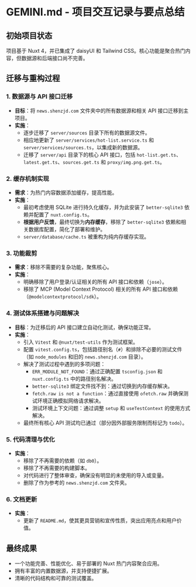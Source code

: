 # GEMINI.md - 项目交互记录与要点总结

## 初始项目状态

项目基于 Nuxt 4，并已集成了 daisyUI 和 Tailwind CSS。核心功能是聚合热门内容，但数据源和后端接口尚不完善。

## 迁移与重构过程

### 1. 数据源与 API 接口迁移

- **目标**：将 `news.shenzjd.com` 文件夹中的所有数据源和相关 API 接口迁移到主项目。
- **实施**：
  - 逐步迁移了 `server/sources` 目录下所有的数据源文件。
  - 相应地更新了 `server/services/hot-list.service.ts` 和 `server/services/sources.ts`，以集成新的数据源。
  - 迁移了 `server/api` 目录下的核心 API 接口，包括 `hot-list.get.ts`、`latest.get.ts`、`sources.get.ts` 和 `proxy/img.png.get.ts`。

### 2. 缓存机制实现

- **需求**：为热门内容数据添加缓存，提高性能。
- **实施**：
  - 最初考虑使用 SQLite 进行持久化缓存，并为此安装了 `better-sqlite3` 依赖并配置了 `nuxt.config.ts`。
  - **根据用户反馈**，最终切换为**内存缓存**，移除了 `better-sqlite3` 依赖和相关数据库配置，简化了部署和维护。
  - `server/database/cache.ts` 被重构为纯内存缓存实现。

### 3. 功能裁剪

- **需求**：移除不需要的复杂功能，聚焦核心。
- **实施**：
  - 明确移除了用户登录/认证相关的所有 API 接口和依赖（`jose`）。
  - 移除了 MCP (Model Context Protocol) 相关的所有 API 接口和依赖（`@modelcontextprotocol/sdk`）。

### 4. 测试体系搭建与问题解决

- **目标**：为迁移后的 API 接口建立自动化测试，确保功能正常。
- **实施**：
  - 引入 `Vitest` 和 `@nuxt/test-utils` 作为测试框架。
  - 配置 `vitest.config.ts`，包括路径别名（`#`）和排除不必要的测试文件（如 `node_modules` 和旧的 `news.shenzjd.com` 目录）。
  - 解决了测试过程中遇到的多项问题：
    - `ERR_MODULE_NOT_FOUND`：通过正确配置 `tsconfig.json` 和 `nuxt.config.ts` 中的路径别名解决。
    - `better-sqlite3` 绑定文件找不到：通过切换到内存缓存解决。
    - `fetch.raw is not a function`：通过直接使用 `ofetch.raw` 并确保测试环境正确模拟网络请求解决。
    - 测试环境上下文问题：通过调整 `setup` 和 `useTestContext` 的使用方式解决。
  - 最终所有核心 API 测试均已通过（部分因外部服务限制而标记为 `todo`）。

### 5. 代码清理与优化

- **实施**：
  - 移除了不再需要的依赖（如 `db0`）。
  - 移除了不再需要的构建脚本。
  - 对代码进行了整体审查，确保没有明显的未使用的导入或变量。
  - 删除了作为参考的 `news.shenzjd.com` 文件夹。

### 6. 文档更新

- **实施**：
  - 更新了 `README.md`，使其更具营销和宣传性质，突出应用亮点和用户价值。

## 最终成果

- 一个功能完善、性能优化、易于部署的 Nuxt 热门内容聚合应用。
- 拥有丰富的内置数据源，并支持便捷扩展。
- 清晰的代码结构和可靠的测试覆盖。
